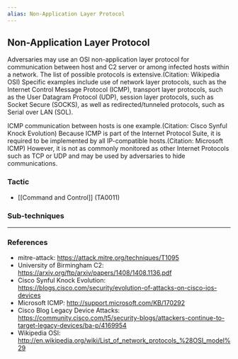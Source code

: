 ```yaml
---
alias: Non-Application Layer Protocol
---
```


## Non-Application Layer Protocol

Adversaries may use an OSI non-application layer protocol for communication between host and C2 server or among infected hosts within a network. The list of possible protocols is extensive.(Citation: Wikipedia OSI) Specific examples include use of network layer protocols, such as the Internet Control Message Protocol (ICMP), transport layer protocols, such as the User Datagram Protocol (UDP), session layer protocols, such as Socket Secure (SOCKS), as well as redirected/tunneled protocols, such as Serial over LAN (SOL).

ICMP communication between hosts is one example.(Citation: Cisco Synful Knock Evolution) Because ICMP is part of the Internet Protocol Suite, it is required to be implemented by all IP-compatible hosts.(Citation: Microsoft ICMP) However, it is not as commonly monitored as other Internet Protocols such as TCP or UDP and may be used by adversaries to hide communications.


### Tactic

- [[Command and Control]] (TA0011)

### Sub-techniques


---
### References

- mitre-attack: https://attack.mitre.org/techniques/T1095
- University of Birmingham C2: https://arxiv.org/ftp/arxiv/papers/1408/1408.1136.pdf
- Cisco Synful Knock Evolution: https://blogs.cisco.com/security/evolution-of-attacks-on-cisco-ios-devices
- Microsoft ICMP: http://support.microsoft.com/KB/170292
- Cisco Blog Legacy Device Attacks: https://community.cisco.com/t5/security-blogs/attackers-continue-to-target-legacy-devices/ba-p/4169954
- Wikipedia OSI: http://en.wikipedia.org/wiki/List_of_network_protocols_%28OSI_model%29
